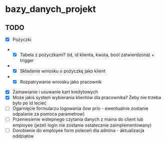 # bazy_danych_projekt

## TODO
-[x] Pożyczki
- -[x] Tabela z pożyczkami? (id, id klienta, kwota, bool zatwierdzona) + trigger
- - [x] Składanie wniosku o pożyczkę jako klient
- - [x] Rozpatrywanie wniosku jako pracownik
-[x] Zamawianie i usuwanie kart kredytowych
- [x] Może jakiś system wybierania klientów dla pracownika? Żeby nie trzeba było po id lecieć
- [ ] Ogarnięcie formularzu logowania (low prio - ewentualnie zostanie odpalanie za pomoca parametrow)
- [ ] Przeniesienie wstepnego czytania danych z maina do client lub employee (jeżeli login nie zostanie ostatecznie zaimplementowany)
- [ ] Dorobienie do employee form poleceń dla admina - aktualizacja oddziałów